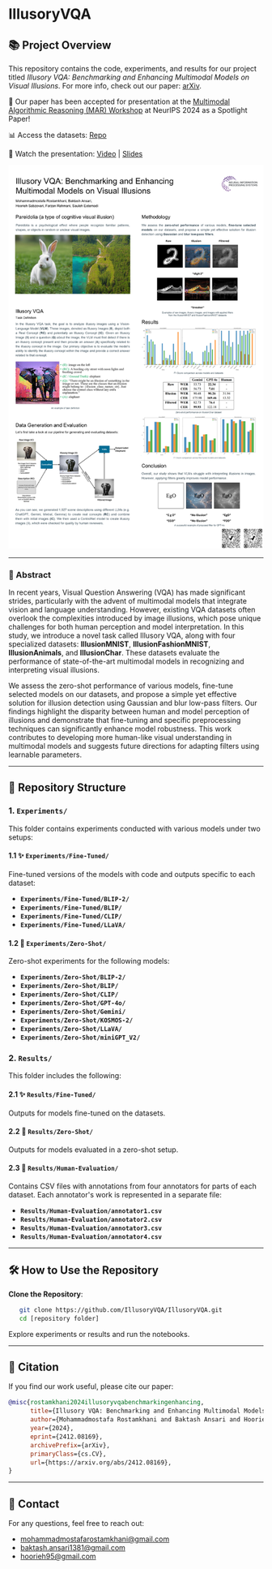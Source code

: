 # IllusoryVQA

## 📚 Project Overview

This repository contains the code, experiments, and results for our project titled *Illusory VQA: Benchmarking and Enhancing Multimodal Models on Visual Illusions*. For more info, check out our paper: [arXiv](https://arxiv.org/abs/2412.08169). 

🎉 Our paper has been accepted for presentation at the [Multimodal Algorithmic Reasoning (MAR) Workshop](https://marworkshop.github.io/neurips24/) at NeurIPS 2024 as a Spotlight Paper!

📊 Access the datasets: [Repo](https://huggingface.co/VQA-Illusion)

🎥 Watch the presentation: [Video](https://recorder-v3.slideslive.com/#/share?share=97904&s=90373c05-e3d3-419b-af24-fd160ac8c1f3) | [Slides](/Slides.pdf)

![Project Overview](/IllusoryVQA_Poster.png)

---

### 🎨 Abstract
In recent years, Visual Question Answering (VQA) has made significant strides, particularly with the advent of multimodal models that integrate vision and language understanding. However, existing VQA datasets often overlook the complexities introduced by image illusions, which pose unique challenges for both human perception and model interpretation. In this study, we introduce a novel task called Illusory VQA, along with four specialized datasets: **IllusionMNIST**, **IllusionFashionMNIST**, **IllusionAnimals**, and **IllusionChar**. These datasets evaluate the performance of state-of-the-art multimodal models in recognizing and interpreting visual illusions. 

We assess the zero-shot performance of various models, fine-tune selected models on our datasets, and propose a simple yet effective solution for illusion detection using Gaussian and blur low-pass filters. Our findings highlight the disparity between human and model perception of illusions and demonstrate that fine-tuning and specific preprocessing techniques can significantly enhance model robustness. This work contributes to developing more human-like visual understanding in multimodal models and suggests future directions for adapting filters using learnable parameters.

---

## 📂 Repository Structure

### **1. `Experiments/`**
This folder contains experiments conducted with various models under two setups:

#### **1.1 ✨ `Experiments/Fine-Tuned/`**
Fine-tuned versions of the models with code and outputs specific to each dataset:
- **`Experiments/Fine-Tuned/BLIP-2/`**
- **`Experiments/Fine-Tuned/BLIP/`**
- **`Experiments/Fine-Tuned/CLIP/`**
- **`Experiments/Fine-Tuned/LLaVA/`**

#### **1.2 🚀 `Experiments/Zero-Shot/`**
Zero-shot experiments for the following models:
- **`Experiments/Zero-Shot/BLIP-2/`**
- **`Experiments/Zero-Shot/BLIP/`**
- **`Experiments/Zero-Shot/CLIP/`**
- **`Experiments/Zero-Shot/GPT-4o/`**
- **`Experiments/Zero-Shot/Gemini/`**
- **`Experiments/Zero-Shot/KOSMOS-2/`**
- **`Experiments/Zero-Shot/LLaVA/`**
- **`Experiments/Zero-Shot/miniGPT_V2/`**

### **2. `Results/`**
This folder includes the following:

#### **2.1 ✨ `Results/Fine-Tuned/`**
Outputs for models fine-tuned on the datasets.

#### **2.2 🚀 `Results/Zero-Shot/`**
Outputs for models evaluated in a zero-shot setup.

#### **2.3 👥 `Results/Human-Evaluation/`**
Contains CSV files with annotations from four annotators for parts of each dataset. Each annotator's work is represented in a separate file:
- **`Results/Human-Evaluation/annotator1.csv`**
- **`Results/Human-Evaluation/annotator2.csv`**
- **`Results/Human-Evaluation/annotator3.csv`**
- **`Results/Human-Evaluation/annotator4.csv`**

---

## 🛠️ How to Use the Repository

**Clone the Repository**:
```bash
   git clone https://github.com/IllusoryVQA/IllusoryVQA.git
   cd [repository folder]
```
Explore experiments or results and run the notebooks.

---

## 📖 Citation
If you find our work useful, please cite our paper:

```bibtex
@misc{rostamkhani2024illusoryvqabenchmarkingenhancing,
      title={Illusory VQA: Benchmarking and Enhancing Multimodal Models on Visual Illusions}, 
      author={Mohammadmostafa Rostamkhani and Baktash Ansari and Hoorieh Sabzevari and Farzan Rahmani and Sauleh Eetemadi},
      year={2024},
      eprint={2412.08169},
      archivePrefix={arXiv},
      primaryClass={cs.CV},
      url={https://arxiv.org/abs/2412.08169}, 
}
```
---

## 📩 Contact
For any questions, feel free to reach out:

- [mohammadmostafarostamkhani@gmail.com](mailto:mohammadmostafarostamkhani@gmail.com)
- [baktash.ansari1381@gmail.com](mailto:baktash.ansari1381@gmail.com)
- [hoorieh95@gmail.com](mailto:hoorieh95@gmail.com)

